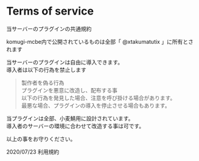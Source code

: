 # Terms of service
当サーバーのプラグインの共通規約  

komugi-mcbe内で公開されているものは全部「 @xtakumatutix 」に所有とされます  

当サーバーのプラグインは自由に導入できます。  
導入者は以下の行為を禁止します  
> 製作者を偽る行為  
> プラグインを悪意に改造し、配布する事  
以下の行為を発見した場合、注意を呼び掛ける場合があります。  
最悪な場合、プラグインの導入を停止させる場合もあります。  

当プラグインは全部、小麦鯖用に設計されています。  
導入者のサーバーの環境に合わせて改造する事は可です。  

以上の事をお守りください。  

2020/07/23 利用規約
